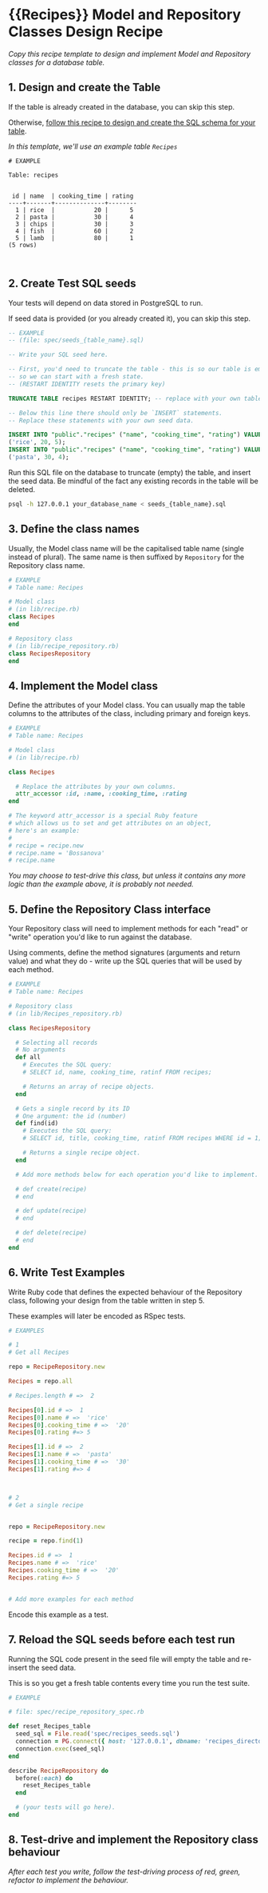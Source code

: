 # {{Recipes}} Model and Repository Classes Design Recipe

_Copy this recipe template to design and implement Model and Repository classes for a database table._

## 1. Design and create the Table

If the table is already created in the database, you can skip this step.

Otherwise, [follow this recipe to design and create the SQL schema for your table](./single_table_design_recipe_template.md).

*In this template, we'll use an example table `Recipes`*

```
# EXAMPLE

Table: recipes


 id | name  | cooking_time | rating 
----+-------+--------------+--------
  1 | rice  |           20 |      5
  2 | pasta |           30 |      4
  3 | chips |           30 |      3
  4 | fish  |           60 |      2
  5 | lamb  |           80 |      1
(5 rows)



```

## 2. Create Test SQL seeds

Your tests will depend on data stored in PostgreSQL to run.

If seed data is provided (or you already created it), you can skip this step.

```sql
-- EXAMPLE
-- (file: spec/seeds_{table_name}.sql)

-- Write your SQL seed here. 

-- First, you'd need to truncate the table - this is so our table is emptied between each test run,
-- so we can start with a fresh state.
-- (RESTART IDENTITY resets the primary key)

TRUNCATE TABLE recipes RESTART IDENTITY; -- replace with your own table name.

-- Below this line there should only be `INSERT` statements.
-- Replace these statements with your own seed data.

INSERT INTO "public"."recipes" ("name", "cooking_time", "rating") VALUES
('rice', 20, 5);
INSERT INTO "public"."recipes" ("name", "cooking_time", "rating") VALUES
('pasta', 30, 4);
```

Run this SQL file on the database to truncate (empty) the table, and insert the seed data. Be mindful of the fact any existing records in the table will be deleted.

```bash
psql -h 127.0.0.1 your_database_name < seeds_{table_name}.sql
```

## 3. Define the class names

Usually, the Model class name will be the capitalised table name (single instead of plural). The same name is then suffixed by `Repository` for the Repository class name.

```ruby
# EXAMPLE
# Table name: Recipes

# Model class
# (in lib/recipe.rb)
class Recipes
end

# Repository class
# (in lib/recipe_repository.rb)
class RecipesRepository
end
```

## 4. Implement the Model class

Define the attributes of your Model class. You can usually map the table columns to the attributes of the class, including primary and foreign keys.

```ruby
# EXAMPLE
# Table name: Recipes

# Model class
# (in lib/recipe.rb)

class Recipes

  # Replace the attributes by your own columns.
  attr_accessor :id, :name, :cooking_time, :rating
end

# The keyword attr_accessor is a special Ruby feature
# which allows us to set and get attributes on an object,
# here's an example:
#
# recipe = recipe.new
# recipe.name = 'Bossanova'
# recipe.name
```


*You may choose to test-drive this class, but unless it contains any more logic than the example above, it is probably not needed.*

## 5. Define the Repository Class interface

Your Repository class will need to implement methods for each "read" or "write" operation you'd like to run against the database.

Using comments, define the method signatures (arguments and return value) and what they do - write up the SQL queries that will be used by each method.

```ruby
# EXAMPLE
# Table name: Recipes

# Repository class
# (in lib/Recipes_repository.rb)

class RecipesRepository

  # Selecting all records
  # No arguments
  def all
    # Executes the SQL query:
    # SELECT id, name, cooking_time, ratinf FROM recipes;

    # Returns an array of recipe objects.
  end

  # Gets a single record by its ID
  # One argument: the id (number)
  def find(id)
    # Executes the SQL query:
    # SELECT id, title, cooking_time, ratinf FROM recipes WHERE id = 1;

    # Returns a single recipe object.
  end

  # Add more methods below for each operation you'd like to implement.

  # def create(recipe)
  # end

  # def update(recipe)
  # end

  # def delete(recipe)
  # end
end
```

## 6. Write Test Examples

Write Ruby code that defines the expected behaviour of the Repository class, following your design from the table written in step 5.

These examples will later be encoded as RSpec tests.

```ruby
# EXAMPLES

# 1
# Get all Recipes

repo = RecipeRepository.new

Recipes = repo.all

# Recipes.length # =>  2

Recipes[0].id # =>  1
Recipes[0].name # =>  'rice'
Recipes[0].cooking_time # =>  '20'
Recipes[0].rating #=> 5

Recipes[1].id # =>  2
Recipes[1].name # =>  'pasta'
Recipes[1].cooking_time # =>  '30'
Recipes[1].rating #=> 4



# 2
# Get a single recipe


repo = RecipeRepository.new

recipe = repo.find(1)

Recipes.id # =>  1
Recipes.name # =>  'rice'
Recipes.cooking_time # =>  '20'
Recipes.rating #=> 5


# Add more examples for each method
```

Encode this example as a test.

## 7. Reload the SQL seeds before each test run

Running the SQL code present in the seed file will empty the table and re-insert the seed data.

This is so you get a fresh table contents every time you run the test suite.

```ruby
# EXAMPLE

# file: spec/recipe_repository_spec.rb

def reset_Recipes_table
  seed_sql = File.read('spec/recipes_seeds.sql')
  connection = PG.connect({ host: '127.0.0.1', dbname: 'recipes_directory_test' })
  connection.exec(seed_sql)
end

describe RecipeRepository do
  before(:each) do 
    reset_Recipes_table
  end

  # (your tests will go here).
end
```

## 8. Test-drive and implement the Repository class behaviour

_After each test you write, follow the test-driving process of red, green, refactor to implement the behaviour._

